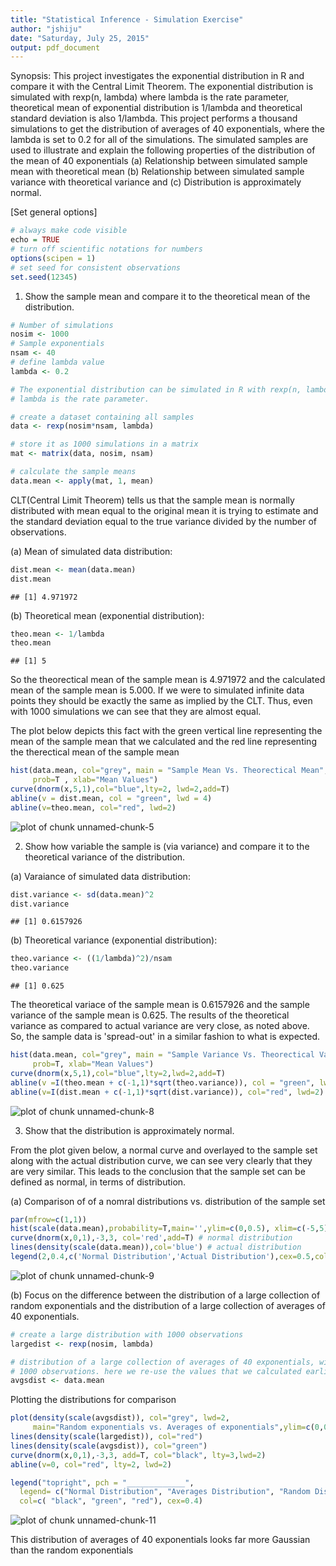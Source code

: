 ```yaml
---
title: "Statistical Inference - Simulation Exercise"
author: "jshiju"
date: "Saturday, July 25, 2015"
output: pdf_document
---
```


Synopsis:
This project investigates the exponential distribution in R and compare it with the Central Limit Theorem. The exponential distribution is simulated with rexp(n, lambda) where lambda is the rate parameter, theoretical mean of exponential distribution is 1/lambda and theoretical standard deviation is also 1/lambda. This project performs a thousand simulations to get the distribution of averages of 40 exponentials, where the lambda is set to 0.2 for all of the simulations. The simulated samples are used to illustrate and explain the following properties of the distribution of the mean of 40 exponentials (a) Relationship between simulated sample mean with theoretical mean (b) Relationship between simulated sample variance with theoretical variance and (c) Distribution is approximately normal.



[Set general options]

```r
# always make code visible
echo = TRUE  
# turn off scientific notations for numbers
options(scipen = 1)  
# set seed for consistent observations
set.seed(12345)
```


1. Show the sample mean and compare it to the theoretical mean of the distribution.



```r
# Number of simulations
nosim <- 1000
# Sample exponentials
nsam <- 40
# define lambda value
lambda <- 0.2

# The exponential distribution can be simulated in R with rexp(n, lambda) where 
# lambda is the rate parameter.

# create a dataset containing all samples
data <- rexp(nosim*nsam, lambda)

# store it as 1000 simulations in a matrix
mat <- matrix(data, nosim, nsam)

# calculate the sample means
data.mean <- apply(mat, 1, mean)
```


CLT(Central Limit Theorem) tells us that the sample mean is normally distributed with mean equal to the original mean it is trying to estimate and the standard deviation equal to the true variance divided by the number of observations.

(a) Mean of simulated data distribution:

```r
dist.mean <- mean(data.mean)
dist.mean
```

```
## [1] 4.971972
```


(b) Theoretical mean (exponential distribution):

```r
theo.mean <- 1/lambda
theo.mean
```

```
## [1] 5
```

So the theorectical mean of the sample mean is 4.971972 and the calculated mean of the sample mean is 5.000. If we were to simulated infinite data points they should be exactly the same as implied by the CLT. Thus, even with 1000 simulations we can see that they are almost equal.


The plot below depicts this fact with the green vertical line representing the mean of the sample mean that we calculated and the red line representing the therectical mean of the sample mean


```r
hist(data.mean, col="grey", main = "Sample Mean Vs. Theorectical Mean", 
     prob=T , xlab="Mean Values")
curve(dnorm(x,5,1),col="blue",lty=2, lwd=2,add=T)
abline(v = dist.mean, col = "green", lwd = 4)
abline(v=theo.mean, col="red", lwd=2)
```

![plot of chunk unnamed-chunk-5](figure/unnamed-chunk-5-1.png) 


2. Show how variable the sample is (via variance) and compare it to the theoretical variance of the distribution.

(a) Varaiance of simulated data distribution:


```r
dist.variance <- sd(data.mean)^2
dist.variance
```

```
## [1] 0.6157926
```

(b) Theoretical variance (exponential distribution):


```r
theo.variance <- ((1/lambda)^2)/nsam
theo.variance
```

```
## [1] 0.625
```

The theoretical variace of the sample mean is 0.6157926 and the sample variance of the sample mean is 0.625. The results of the theoretical variance as compared to actual variance are very close, as noted above. So, the sample data is 'spread-out' in a similar fashion to what is expected.



```r
hist(data.mean, col="grey", main = "Sample Variance Vs. Theorectical Variance", 
     prob=T, xlab="Mean Values")
curve(dnorm(x,5,1),col="blue",lty=2,lwd=2,add=T)
abline(v =I(theo.mean + c(-1,1)*sqrt(theo.variance)), col = "green", lwd = 3)
abline(v=I(dist.mean + c(-1,1)*sqrt(dist.variance)), col="red", lwd=2)
```

![plot of chunk unnamed-chunk-8](figure/unnamed-chunk-8-1.png) 


3. Show that the distribution is approximately normal.

From the plot given below, a normal curve and overlayed to the sample set along with the actual distribution curve, we can see very clearly that they are very similar. This leads to the conclusion that the sample set can be defined as normal, in terms of distribution.

(a) Comparison of of a nomral distributions vs. distribution of the sample set 

```r
par(mfrow=c(1,1))
hist(scale(data.mean),probability=T,main='',ylim=c(0,0.5), xlim=c(-5,5), xlab='')
curve(dnorm(x,0,1),-3,3, col='red',add=T) # normal distribution
lines(density(scale(data.mean)),col='blue') # actual distribution 
legend(2,0.4,c('Normal Distribution','Actual Distribution'),cex=0.5,col=c('red','blue'),lty=1)
```

![plot of chunk unnamed-chunk-9](figure/unnamed-chunk-9-1.png) 


(b) Focus on the difference between the distribution of a large collection of random exponentials and the distribution of a large collection of averages of 40 exponentials. 


```r
# create a large distribution with 1000 observations
largedist <- rexp(nosim, lambda)

# distribution of a large collection of averages of 40 exponentials, with each set containing 
# 1000 observations. here we re-use the values that we calculated earlier. 
avgsdist <- data.mean
```

Plotting the distributions for comparison 



```r
plot(density(scale(avgsdist)), col="grey", lwd=2, 
     main="Random exponentials vs. Averages of exponentials",ylim=c(0,0.65), xlim=c(-5, 5))
lines(density(scale(largedist)), col="red")
lines(density(scale(avgsdist)), col="green")
curve(dnorm(x,0,1),-3,3, add=T, col="black", lty=3,lwd=2)
abline(v=0, col="red", lty=2, lwd=2)

legend("topright", pch = "_____________",
  legend= c("Normal Distribution", "Averages Distribution", "Random Distribution"), 
  col=c( "black", "green", "red"), cex=0.4)
```

![plot of chunk unnamed-chunk-11](figure/unnamed-chunk-11-1.png) 
  

This distribution of averages of 40 exponentials looks far more Gaussian than the random exponentials
